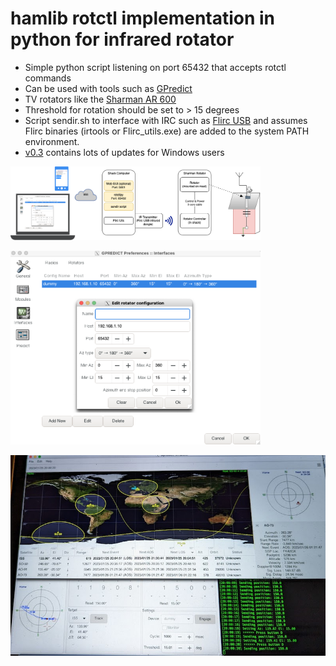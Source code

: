 # hamlib rotctl implementation in python for infrared rotator

* Simple python script listening on port 65432 that accepts rotctl commands
* Can be used with tools such as [GPredict](http://gpredict.oz9aec.net/) 
* TV rotators like the [Sharman AR 600](https://moonrakeronline.com/sharman-ar-600-vhf-uhf-antenna-rotator) 
* Threshold for rotation should be set to > 15 degrees
* Script sendir.sh to interface with IRC such as [Flirc USB](https://flirc.com/more/flirc-usb) and assumes Flirc binaries (irtools or Flirc_utils.exe) are added to the system PATH environment.
* <a href="https://github.com/stevendodd/rotctlpy/releases">v0.3</a> contains lots of updates for Windows users


<img src="./images/BlockDiagram.png" width=400>
<P>
<img src="./images/RotatorConfig.png" width=400>
<p> 
<img src="./images/Rotator.jpg" width=800>